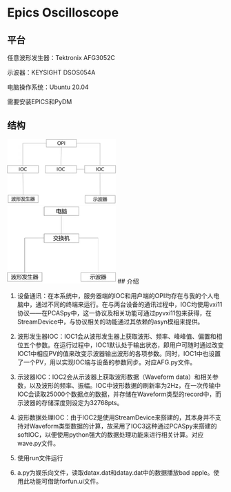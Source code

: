 # Epics Oscilloscope

## 平台

任意波形发生器：Tektronix AFG3052C

示波器：KEYSIGHT DSOS054A

电脑操作系统：Ubuntu 20.04

需要安装EPICS和PyDM

## 结构
<img src=https://github.com/water-L/epicsoscilloscope/blob/main/arc/Picture1.jpg width=50% />
<img src=https://github.com/water-L/epicsoscilloscope/blob/main/arc/Picture2.jpg width=50% />
## 介绍

1. 设备通讯：在本系统中，服务器端的IOC和用户端的OPI均存在与我的个人电脑中，通过不同的终端来运行。在与两台设备的通讯过程中，IOC均使用vxi11协议——在PCASpy中，这一协议及相关功能可通过pyvxi11包来获得，在StreamDevice中，与协议相关的功能通过其依赖的asyn模组来提供。

2. 波形发生器IOC：IOC1会从波形发生器上获取波形、频率、峰峰值、偏置和相位五个参数。在运行过程中，IOC1默认处于输出状态，即用户可随时通过改变IOC1中相应PV的值来改变示波器输出波形的各项参数。同时，IOC1中也设置了一个PV，用以实现IOC端与设备的参数同步。对应AFG.py文件。

3. 示波器IOC：IOC2会从示波器上获取波形数据（Waveform data）和相关参数，以及波形的频率、振幅。IOC中波形数据的刷新率为2Hz，在一次传输中IOC会读取25000个数据点的数据，并存储在Waveform类型的record中，而示波器的存储深度则设定为32768pts。

4. 波形数据处理IOC：由于IOC2是使用StreamDevice来搭建的，其本身并不支持对Waveform类型数据的计算，故采用了IOC3这种通过PCASpy来搭建的softIOC，以便使用python强大的数据处理功能来进行相关计算。对应wave.py文件。

5. 使用run文件运行

6. a.py为娱乐向文件，读取datax.dat和datay.dat中的数据播放bad apple。使用此功能可借助forfun.ui文件。
